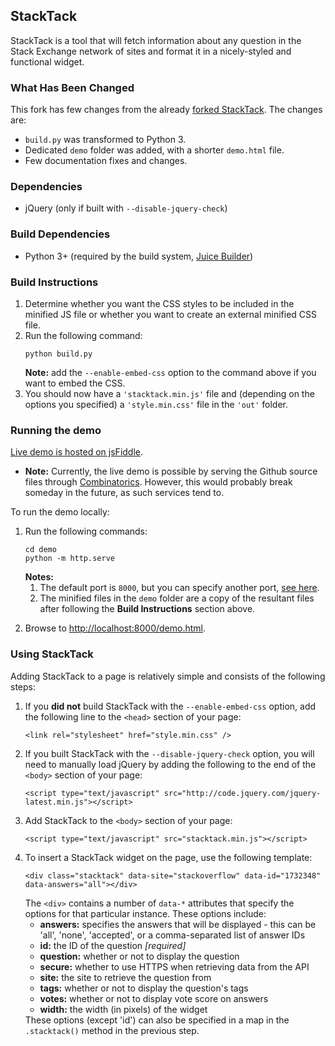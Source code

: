 <h2>StackTack</h2>
<p>StackTack is a tool that will fetch information about any question in the Stack Exchange network of sites and format it in a nicely-styled and functional widget.</p>

<h3>What Has Been Changed</h3>
<p>This fork has few changes from the already <a href="https://github.com/nathan-osman/StackTack">forked StackTack</a>. The changes are:
<ul>
  <li><code>build.py</code> was transformed to Python 3.</li>
  <li>Dedicated <code>demo</code> folder was added, with a shorter <code>demo.html</code> file.</li>
  <li>Few documentation fixes and changes.</li>
</ul>

<h3>Dependencies</h3>
<ul>
  <li>jQuery (only if built with <code>--disable-jquery-check</code>)</li>
</ul>

<h3>Build Dependencies</h3>
<ul>
  <li>Python 3+ (required by the build system, <a href="https://github.com/nathan-osman/Juice-Builder">Juice Builder</a>)</li>
</ul>

<h3>Build Instructions</h3>
<ol>
  <li>Determine whether you want the CSS styles to be included in the minified JS file or whether you want to create an external minified CSS file.</li>
  <li>
    Run the following command:
    <pre><code>python build.py</code></pre>
    <b>Note:</b> add the <code>--enable-embed-css</code> option to the command above if you want to embed the CSS.
  </li>
  <li>You should now have a <code>'stacktack.min.js'</code> file and (depending on the options you specified) a <code>'style.min.css'</code> file in the <code>'out'</code> folder.</li>
</ol>
<h3>Running the demo</h3>
<p>
    <a href="https://jsfiddle.net/6c2wo0mb/">Live demo is hosted on jsFiddle</a>.
    <ul>
        <li>
            <strong>Note:</strong> Currently, the live demo is possible by serving the Github source files through <a href="https://combinatronics.com/">Combinatorics</a>. However, this would probably break someday in the future, as such services tend to. 
        </li>
    </ul>
</p>
<p>To run the demo locally:</p>
<ol>
    <li>
        <p>
            Run the following commands:
            <pre><code>cd demo<br/>python -m http.serve</code></pre>
            <b>Notes:</b> 
            <ol>
                <li>The default port is <code>8000</code>, but you can specify another port, <a href="https://stackoverflow.com/questions/15328623/simple-file-server-to-serve-current-directory">see here</a>.</li>
                <li>The minified files in the <code>demo</code> folder are a copy of the resultant files after following the <strong>Build Instructions</strong> section above.</li>
            </ol>
        </p>
  </li>
  <li>Browse to <a href="http://localhost:8000/demo.html">http://localhost:8000/demo.html</a>.</li>
</ol>

<h3>Using StackTack</h3>
<p>Adding StackTack to a page is relatively simple and consists of the following steps:</p>
<ol>
  <li>
    If you <b>did not</b> build StackTack with the <code>--enable-embed-css</code> option, add the following line to the <code>&lt;head&gt;</code> section of your page:
    <pre><code>&lt;link rel="stylesheet" href="style.min.css" /&gt;</code></pre>
  </li>
  <li>
    If you built StackTack with the <code>--disable-jquery-check</code> option, you will need to manually load jQuery by adding the following to the end of the <code>&lt;body&gt;</code> section of your page:
    <pre><code>&lt;script type="text/javascript" src="http://code.jquery.com/jquery-latest.min.js"&gt;&lt;/script&gt;</code></pre>
  </li>
  <li>
    Add StackTack to the <code>&lt;body&gt;</code> section of your page:
    <pre><code>&lt;script type="text/javascript" src="stacktack.min.js"&gt;&lt;/script&gt;</code></pre>
  </li>
  <li>
    To insert a StackTack widget on the page, use the following template:
    <pre><code>&lt;div class="stacktack" data-site="stackoverflow" data-id="1732348" data-answers="all"&gt;&lt;/div&gt;</code></pre>
    The <code>&lt;div&gt;</code> contains a number of <code>data-*</code> attributes that specify the options for that particular instance. These options include:
    <ul>
      <li><b>answers:</b> specifies the answers that will be displayed - this can be 'all', 'none', 'accepted', or a comma-separated list of answer IDs</li>
      <li><b>id:</b> the ID of the question <i>[required]</i></li>
      <li><b>question:</b> whether or not to display the question</li>
      <li><b>secure:</b> whether to use HTTPS when retrieving data from the API</li>
      <li><b>site:</b> the site to retrieve the question from</li>
      <li><b>tags:</b> whether or not to display the question's tags</li>
      <li><b>votes:</b> whether or not to display vote score on answers</i>
      <li><b>width:</b> the width (in pixels) of the widget</li>
    </ul>
    These options (except 'id') can also be specified in a map in the <code>.stacktack()</code> method in the previous step.
  </li>
</ol>
